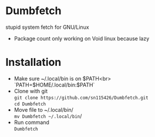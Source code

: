 # Dumbfetch
stupid system fetch for GNU/Linux
- Package count only working on Void linux because lazy
# Installation
- Make sure ~/.local/bin is on $PATH<br>
`PATH=$HOME/.local/bin:$PATH`<br>
- Clone with git<br>
`git clone https://github.com/sn115426/Dumbfetch.git`<br>
`cd Dumbfetch`<br>
- Move file to ~/.local/bin/<br>
`mv Dumbfetch ~/.local/bin`/<br>
- Run command<br>
 `Dumbfetch`<br>

